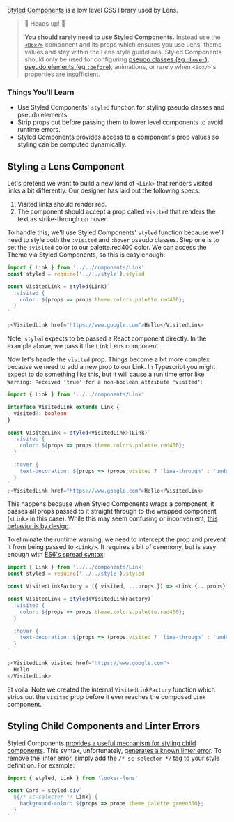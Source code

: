 [Styled Components](https://www.styled-components.com/) is a low level CSS
library used by Lens.

> 👋 Heads up! 👋
>
> **You should rarely need to use Styled Components.** Instead use the [`<Box/>`](/#/Components/Layout?id=box)
> component and its props which ensures you use Lens' theme values and
> stay within the Lens style guidelines. Styled Components should only be
> used for configuring [pseudo classes (eg `:hover`)](https://developer.mozilla.org/en-US/docs/Web/CSS/Pseudo-classes), [pseudo elements (eg
> `:before`)](https://developer.mozilla.org/en-US/docs/Web/CSS/Pseudo-elements), animations, or rarely when `<Box/>`'s properties are insufficient.

### Things You'll Learn

- Use Styled Components' `styled` function for styling pseudo classes and pseudo
  elements.
- Strip props out before passing them to lower level components to avoid runtime
  errors.
- Styled Components provides access to a component's prop values so styling can
  be computed dynamically.

## Styling a Lens Component

Let's pretend we want to build a new kind of `<Link>` that renders visited links
a bit differently. Our designer has laid out the following specs:

1.  Visited links should render red.
2.  The component should accept a prop called `visited` that renders the text as
    strike-through on hover.

To handle this, we'll use Styled Components' `styled` function because we'll
need to style both the `:visited` and `:hover` pseudo classes. Step one is to
set the `:visited` color to our palette.red400 color. We can access the Theme
via Styled Components, so this is easy enough:

```js
import { Link } from '../../components/Link'
const styled = require('../../style').styled

const VisitedLink = styled(Link)`
  :visited {
    color: ${props => props.theme.colors.palette.red400};
  }
`

;<VisitedLink href="https://www.google.com">Hello</VisitedLink>
```

Note, `styled` expects to be passed a React component directly. In the example
above, we pass it the `Link` Lens component.

Now let's handle the `visited` prop. Things become a bit more complex because we
need to add a new prop to our Link. In Typescript you might expect to do
something like this, but it will cause a run time error like `Warning: Received 'true' for a non-boolean attribute 'visited'`:

```ts noeditor
import { Link } from '../../components/Link'

interface VisitedLink extends Link {
  visited?: boolean
}

const VisitedLink = styled<VisitedLink>(Link)`
  :visited {
    color: ${props => props.theme.colors.palette.red400};
  }

  :hover {
    text-decoration: ${props => (props.visited ? 'line-through' : 'underline')};
  }
`
;<VisitedLink href="https://www.google.com">Hello</VisitedLink>
```

This happens because when Styled Components wraps a component, it passes all
props passed to it straight through to the wrapped component (`<Link>` in this
case). While this may seem confusing or inconvenient, [this behavior is by
design](https://www.styled-components.com/docs/basics#passed-props).

To eliminate the runtime warning, we need to intercept the prop and prevent it
from being passed to `<Link/>`. It requires a bit of ceremony, but is easy
enough with [ES6's spread syntax](https://developer.mozilla.org/en-US/docs/Web/JavaScript/Reference/Operators/Spread_syntax):

```js
import { Link } from '../../components/Link'
const styled = require('../../style').styled

const VisitedLinkFactory = ({ visited, ...props }) => <Link {...props} />

const VisitedLink = styled(VisitedLinkFactory)`
  :visited {
    color: ${props => props.theme.colors.palette.red400};
  }

  :hover {
    text-decoration: ${props => (props.visited ? 'line-through' : 'underline')};
  }
`

;<VisitedLink visited href="https://www.google.com">
  Hello
</VisitedLink>
```

Et voilà. Note we created the internal `VisitedLinkFactory` function
which strips out the `visited` prop before it ever reaches the composed `Link`
component.

## Styling Child Components and Linter Errors

Styled Components [provides a useful mechanism for styling child components](https://www.styled-components.com/docs/advanced#referring-to-other-components). This syntax, unfortunately, [generates a known linter error](https://github.com/styled-components/stylelint-processor-styled-components/issues/34#issuecomment-325339118). To remove the linter error, simply add the `/* sc-selector */` tag to your style definition. For example:

```jsx static
import { styled, Link } from 'looker-lens'

const Card = styled.div`
  ${/* sc-selector */ Link} {
    background-color: ${props => props.theme.palette.green300};
  }
`
```
